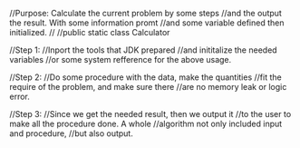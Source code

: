 
//Purpose: Calculate the current problem by some steps
//and the output the result. With some information promt
//and some variable defined then initialized.
//
//public static class Calculator

//Step 1:
//Inport the tools that JDK prepared
//and inititalize the needed variables
//or some system refference for the above usage.

//Step 2:
//Do some procedure with the data, make the quantities
//fit the require of the problem, and make sure there
//are no memory leak or logic error.


//Step 3:
//Since we get the needed result, then we output it
//to the user to make all the procedure done. A whole
//algorithm not only included input and procedure,
//but also output.
